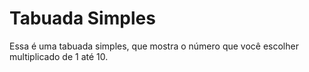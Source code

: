 # Tabuada Simples
Essa é uma tabuada simples, que mostra o número que você escolher multiplicado de 1 até 10.
